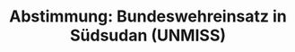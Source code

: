 ---
abstimmung:
  abstimmung: 2
  bundestagssitzung: 5
  datum: 13. Dezember 2017
  legislaturperiode: 19
categories:
- Todo
data:
- title: Abstimmungsergebnis 20171213_2-data.pdf
  url: /res/2021-btw/abstimmungsergebnisse/20171213_2-data.pdf
- title: Abstimmungsergebnis 20171213_2_xls-data.xls
  url: /res/2021-btw/abstimmungsergebnisse/20171213_2_xls-data.xls
- title: Abstimmungsergebnis 20171213_2_xls-datacsv
  url: /res/2021-btw/abstimmungsergebnisse/csv/20171213_2_xls-datacsv
documents:
- local: /res/2021-btw/drucksachen/00020.pdf
  title: Drucksache 19/00020
  url: https://dip21.bundestag.de/dip21/btd/19/000/1900020.pdf
- local: /res/2021-btw/drucksachen/00175.pdf
  title: Drucksache 19/00175
  url: https://dip21.bundestag.de/dip21/btd/19/001/1900175.pdf
ergebnis:
  AfD:
    enthaltung: 0
    gesamt: 92
    ja: 87
    nein: 2
    nichtabgegeben: 3
    ungueltig: 0
  Bündnis 90/Die Grünen:
    enthaltung: 0
    gesamt: 67
    ja: 64
    nein: 1
    nichtabgegeben: 2
    ungueltig: 0
  Die Linke:
    enthaltung: 0
    gesamt: 69
    ja: 0
    nein: 64
    nichtabgegeben: 5
    ungueltig: 0
  FDP:
    enthaltung: 0
    gesamt: 80
    ja: 73
    nein: 0
    nichtabgegeben: 7
    ungueltig: 0
  cdu/csu:
    enthaltung: 0
    gesamt: 246
    ja: 232
    nein: 0
    nichtabgegeben: 14
    ungueltig: 0
  file: 20171213_2_xls-data.xls
  fraktionslos:
    enthaltung: 0
    gesamt: 2
    ja: 0
    nein: 0
    nichtabgegeben: 2
    ungueltig: 0
  spd:
    enthaltung: 0
    gesamt: 153
    ja: 145
    nein: 1
    nichtabgegeben: 7
    ungueltig: 0
layout: abstimmung
links:
- title: Link zu bundestag.de
  url: https://www.bundestag.de/parlament/plenum/abstimmung/abstimmung?id=494
preview: 'Deutscher Bundestag


  5. Sitzung des Deutschen Bundestages

  am Mittwoch, 13. Dezember 2017


  Endgültiges Ergebnis der Namentlichen Abstimmung Nr. 2


  Beschlussempfehlung des Hauptausschusses zu dem Antrag der Bundesregierung

  Fortsetzung der Beteiligung bewaffneter deutscher Streitkräfte an der von den Vereinten

  Nationen geführten Friedensmission in Südsudan (UNMISS) auf Grundlage der Resolution

  1996 (2011) des Sicherheitsrates der Vereinten Nationen vom 8. Juli 2011 und

  Folgeresolutionen, zuletzt 2327 (2016) vom 16. Dezember 2016

  Drs. 19/20 und 19/175'
tags:
- Todo
title: 'Abstimmung: Bundeswehreinsatz in Südsudan (UNMISS)'
---